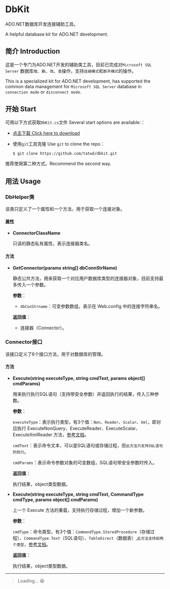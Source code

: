 # DbKit

ADO.NET数据库开发连接辅助工具。

A helpful database kit for ADO.NET development.

## 简介 Introduction

这是一个专门为ADO.NET开发的辅助类工具，目前已完成对`Microsoft SQL Server` 数据库`增`、`删`、`改`、`查`操作，支持`连接模式`和`断开模式`的操作。

This is a specialized kit for ADO.NET development, has supported the common data management for `Microsoft SQL Server` database in `connection mode` or `disconnect mode`.

## 开始 Start

可用以下方式获取`DbKit.cs`文件 Several start options are available:：

- [点击下载 Click here to download](https://codeload.github.com/tatwd/dbkit/zip/v2-dev)

- 使用`git`工具克隆 Use `git` to clone the repo：
  
  ``` bash
  $ git clone https://github.com/tatwd/dbkit.git 
  ```
推荐使用第二种方式。Recommend the second way.

## 用法 Usage

### DbHelper类

该类只定义了一个属性和一个方法，用于获取一个连接对象。

#### 属性 

- **ConnectorClassName**
  
  只读的静态私有属性，表示连接器类名。

#### 方法

- **GetConnector(params string[] dbConnStrName)**
  
  静态公共方法，用来获取一个对应用户数据库类型的连接器对象，目前支持最多传入一个参数。

  **参数**：

  - `dbConStrname`：可变参数数组，表示在 Web.config 中的连接字符串名。

  **返回值**：
  
  - 连接器（Connector）。
  
### Connector接口

该接口定义了6个接口方法，用于对数据库的管理。

#### 方法

- **Execute(string executeType, string cmdText, params object[] cmdParams)**
  
  用来执行执行SQL语句（支持带安全参数）并返回执行的结果，传入三种参数。

  **参数**：
  
  `executeType`：表示执行类型，有3个值：`Non`、`Reader`、`Scalar`、`Xml`，即对应执行 ExecuteNonQuery、ExecuteReader、ExecuteScalar、ExecuteXmlReader 方法，[参考文档](https://msdn.microsoft.com/zh-cn/library/system.data.sqlclient.sqlcommand.aspx)。

  `cmdText`：表示命令文本，可以是SQL语句或存储过程，但`此方法只支持SQL语句的执行`。

  `cmdParams`：表示命令参数对象的可变数组，SQL语句带安全参数时传入。

  **返回值**：

  执行结果，object类型数据。

- **Execute(string executeType, string cmdText, CommandType cmdType, params object[] cmdParams)**

  上一个 Execute 方法的重载，支持执行存储过程，增加一个新参数。

  **参数**：

  `cmdType`：命令类型，有3个值：`CommandType.StoredProcedure`（存储过程）、`CommandType.Text`（SQL语句）、`TableDirect`（数据表）,`此方法支持前两个类型`，[参考文档](https://msdn.microsoft.com/zh-cn/library/system.data.commandtype(VS.80).aspx)。

  **返回值**：

  执行结果，object类型数据。

----

 > Loading... :smile: